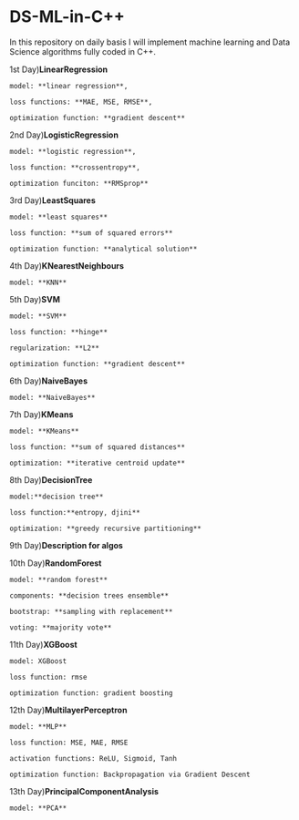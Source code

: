 # DS-ML-in-C++

In this repository on daily basis I will implement machine learning and Data Science algorithms fully coded in C++. 

1st Day)**LinearRegression**

    model: **linear regression**,
  
    loss functions: **MAE, MSE, RMSE**, 
  
    optimization function: **gradient descent**
  

2nd Day)**LogisticRegression**

    model: **logistic regression**,
  
    loss function: **crossentropy**,
  
    optimization funciton: **RMSprop**


3rd Day)**LeastSquares**  

    model: **least squares**
    
    loss function: **sum of squared errors**
    
    optimization function: **analytical solution**


4th Day)**KNearestNeighbours**

    model: **KNN**


5th Day)**SVM**

    model: **SVM**

    loss function: **hinge**

    regularization: **L2**

    optimization function: **gradient descent**


6th Day)**NaiveBayes**

    model: **NaiveBayes**

    
7th Day)**KMeans**

    model: **KMeans**

    loss function: **sum of squared distances**

    optimization: **iterative centroid update**


8th Day)**DecisionTree**

    model:**decision tree**

    loss function:**entropy, djini**

    optimization: **greedy recursive partitioning**


9th Day)**Description for algos**


10th Day)**RandomForest**

    model: **random forest**
    
    components: **decision trees ensemble**
    
    bootstrap: **sampling with replacement**
    
    voting: **majority vote**


11th Day)**XGBoost**

    model: XGBoost

    loss function: rmse

    optimization function: gradient boosting 


12th Day)**MultilayerPerceptron**
    
    model: **MLP**
    
    loss function: MSE, MAE, RMSE
    
    activation functions: ReLU, Sigmoid, Tanh
    
    optimization function: Backpropagation via Gradient Descent


13th Day)**PrincipalComponentAnalysis**

    model: **PCA**

